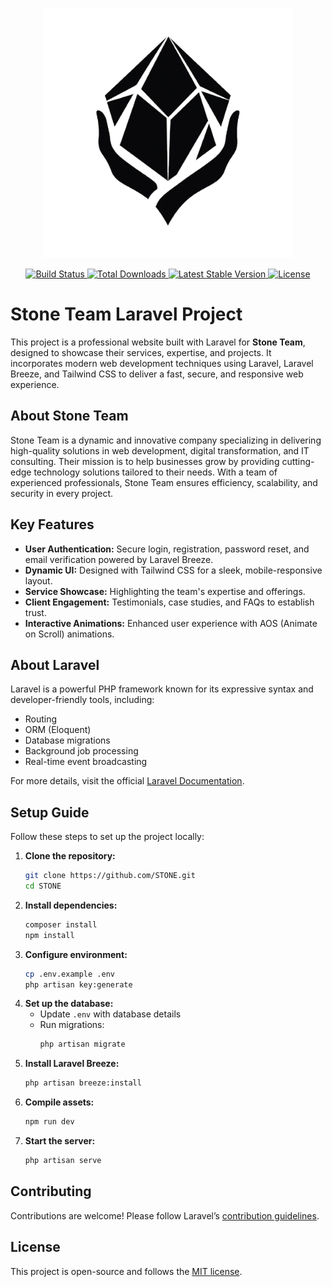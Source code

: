 <p align="center">
  <a href="github.com/roshdiraed" target="_blank">
    <img src="./public/img/logostone.png" width="400" alt="Laravel Logo">
  </a>
</p>

<p align="center">
  <a href="https://github.com/laravel/framework/actions">
    <img src="https://github.com/laravel/framework/workflows/tests/badge.svg" alt="Build Status">
  </a>
  <a href="https://packagist.org/packages/laravel/framework">
    <img src="https://img.shields.io/packagist/dt/laravel/framework" alt="Total Downloads">
  </a>
  <a href="https://packagist.org/packages/laravel/framework">
    <img src="https://img.shields.io/packagist/v/laravel/framework" alt="Latest Stable Version">
  </a>
  <a href="https://packagist.org/packages/laravel/framework">
    <img src="https://img.shields.io/packagist/l/laravel/framework" alt="License">
  </a>
</p>

# Stone Team Laravel Project

This project is a professional website built with Laravel for **Stone Team**, designed to showcase their services, expertise, and projects. It incorporates modern web development techniques using Laravel, Laravel Breeze, and Tailwind CSS to deliver a fast, secure, and responsive web experience.

## About Stone Team

Stone Team is a dynamic and innovative company specializing in delivering high-quality solutions in web development, digital transformation, and IT consulting. Their mission is to help businesses grow by providing cutting-edge technology solutions tailored to their needs. With a team of experienced professionals, Stone Team ensures efficiency, scalability, and security in every project.

## Key Features

- **User Authentication:** Secure login, registration, password reset, and email verification powered by Laravel Breeze.
- **Dynamic UI:** Designed with Tailwind CSS for a sleek, mobile-responsive layout.
- **Service Showcase:** Highlighting the team's expertise and offerings.
- **Client Engagement:** Testimonials, case studies, and FAQs to establish trust.
- **Interactive Animations:** Enhanced user experience with AOS (Animate on Scroll) animations.

## About Laravel

Laravel is a powerful PHP framework known for its expressive syntax and developer-friendly tools, including:
- Routing
- ORM (Eloquent)
- Database migrations
- Background job processing
- Real-time event broadcasting

For more details, visit the official [Laravel Documentation](https://laravel.com/docs).

## Setup Guide

Follow these steps to set up the project locally:

1. **Clone the repository:**
   ```sh
   git clone https://github.com/STONE.git
   cd STONE
   ```
2. **Install dependencies:**
   ```sh
   composer install
   npm install
   ```
3. **Configure environment:**
   ```sh
   cp .env.example .env
   php artisan key:generate
   ```
4. **Set up the database:**
   - Update `.env` with database details
   - Run migrations:
     ```sh
     php artisan migrate
     ```
5. **Install Laravel Breeze:**
   ```sh
   php artisan breeze:install
   ```
6. **Compile assets:**
   ```sh
   npm run dev
   ```
7. **Start the server:**
   ```sh
   php artisan serve
   ```

## Contributing

Contributions are welcome! Please follow Laravel’s [contribution guidelines](https://laravel.com/docs/contributions).

## License

This project is open-source and follows the [MIT license](https://opensource.org/licenses/MIT).
